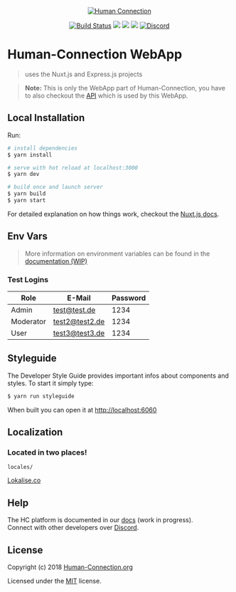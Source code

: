 <p align="center">
  <a href="https://human-connection.org"><img align="center" src="https://human-connection.org/wp-content/uploads/2017/11/human-connection-logo.svg" alt="Human Connection" /></a>
</p>


<p align="center">
  <a href="https://travis-ci.org/Human-Connection/WebApp"><img src="https://img.shields.io/travis/Human-Connection/WebApp/master.svg" alt="Build Status" /></a>
  <a href="https://david-dm.org/human-Connection/webapp"><img src="https://img.shields.io/david/human-connection/webapp.svg" "Dependencies" /></a>
  <a href="https://github.com/Human-Connection/WebApp/blob/develop/LICENSE.md"><img src="https://img.shields.io/badge/license-MIT-green.svg" "MIT" /></a>
  <a href="https://app.fossa.io/projects/git%2Bgithub.com%2FHuman-Connection%2FWebApp?ref=badge_shield" alt="FOSSA Status"><img src="https://app.fossa.io/api/projects/git%2Bgithub.com%2FHuman-Connection%2FWebApp.svg?type=shield"/></a>
  <a href="https://discord.gg/NgVpvx9" alt="Discord Channel">
<img src="https://img.shields.io/discord/443107904757694465.svg" alt="Discord" /></a>
</p>

# Human-Connection WebApp
> uses the Nuxt.js and Express.js projects

> **Note:** This is only the WebApp part of Human-Connection, you have to also checkout the [API](https://github.com/Human-Connection/API) which is used by this WebApp.

## Local Installation

Run:
``` bash
# install dependencies
$ yarn install

# serve with hot reload at localhost:3000
$ yarn dev

# build once and launch server
$ yarn build
$ yarn start
```

For detailed explanation on how things work, checkout the [Nuxt.js docs](https://github.com/nuxt/nuxt.js).

## Env Vars

> More information on environment variables can be found in the [documentation (WIP)](https://docs.human-connection.org/environments/docker-test-production/docker-configuration.html)

### Test Logins


| Role      | E-Mail         | Password |
| --------- | -------------- | -------- | 
| Admin     | test@test.de   | 1234     |
| Moderator | test2@test2.de | 1234     |
| User      | test3@test3.de | 1234     |


## Styleguide

The Developer Style Guide provides important infos about components and styles. To start it simply type:

``` bash
$ yarn run styleguide
```
When built you can open it at [http://localhost:6060](http://localhost:6060)

## Localization

### Located in two places!

`locales/`

[Lokalise.co](https://lokalise.co/public/829625945b3c04bf56d560.80490143/)

## Help

The HC platform is documented in our [docs](https://docs.human-connection.org/) (work in progress).<br>
Connect with other developers over [Discord](https://discord.gg/mVmjvNF).

## License 

Copyright (c) 2018 [Human-Connection.org](https://human-connection.org)

Licensed under the [MIT](https://github.com/Human-Connection/WebApp/blob/develop/LICENSE.md) license.
